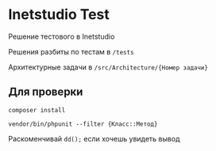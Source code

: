 # Inetstudio Test
Решение тестового в Inetstudio

Решения разбиты по тестам в `/tests`

Архитектурные задачи в `/src/Architecture/{Номер задачи}`

## Для проверки
```shell
composer install
```
```shell
vendor/bin/phpunit --filter {Класс::Метод}
```

Раскоменчивай `dd();` если хочешь увидеть вывод

